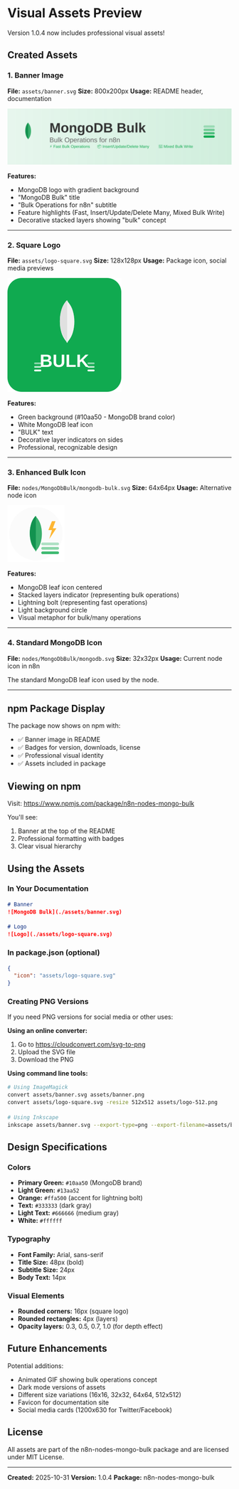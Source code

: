 # Visual Assets Preview

Version 1.0.4 now includes professional visual assets!

## Created Assets

### 1. Banner Image
**File:** `assets/banner.svg`
**Size:** 800x200px
**Usage:** README header, documentation

![Banner Preview](./assets/banner.svg)

**Features:**
- MongoDB logo with gradient background
- "MongoDB Bulk" title
- "Bulk Operations for n8n" subtitle
- Feature highlights (Fast, Insert/Update/Delete Many, Mixed Bulk Write)
- Decorative stacked layers showing "bulk" concept

---

### 2. Square Logo
**File:** `assets/logo-square.svg`
**Size:** 128x128px
**Usage:** Package icon, social media previews

![Logo Preview](./assets/logo-square.svg)

**Features:**
- Green background (#10aa50 - MongoDB brand color)
- White MongoDB leaf icon
- "BULK" text
- Decorative layer indicators on sides
- Professional, recognizable design

---

### 3. Enhanced Bulk Icon
**File:** `nodes/MongoDbBulk/mongodb-bulk.svg`
**Size:** 64x64px
**Usage:** Alternative node icon

![Bulk Icon Preview](./nodes/MongoDbBulk/mongodb-bulk.svg)

**Features:**
- MongoDB leaf icon centered
- Stacked layers indicator (representing bulk operations)
- Lightning bolt (representing fast operations)
- Light background circle
- Visual metaphor for bulk/many operations

---

### 4. Standard MongoDB Icon
**File:** `nodes/MongoDbBulk/mongodb.svg`
**Size:** 32x32px
**Usage:** Current node icon in n8n

The standard MongoDB leaf icon used by the node.

---

## npm Package Display

The package now shows on npm with:
- ✅ Banner image in README
- ✅ Badges for version, downloads, license
- ✅ Professional visual identity
- ✅ Assets included in package

## Viewing on npm

Visit: https://www.npmjs.com/package/n8n-nodes-mongo-bulk

You'll see:
1. Banner at the top of the README
2. Professional formatting with badges
3. Clear visual hierarchy

## Using the Assets

### In Your Documentation
```markdown
# Banner
![MongoDB Bulk](./assets/banner.svg)

# Logo
![Logo](./assets/logo-square.svg)
```

### In package.json (optional)
```json
{
  "icon": "assets/logo-square.svg"
}
```

### Creating PNG Versions

If you need PNG versions for social media or other uses:

**Using an online converter:**
1. Go to https://cloudconvert.com/svg-to-png
2. Upload the SVG file
3. Download the PNG

**Using command line tools:**
```bash
# Using ImageMagick
convert assets/banner.svg assets/banner.png
convert assets/logo-square.svg -resize 512x512 assets/logo-512.png

# Using Inkscape
inkscape assets/banner.svg --export-type=png --export-filename=assets/banner.png
```

## Design Specifications

### Colors
- **Primary Green:** `#10aa50` (MongoDB brand)
- **Light Green:** `#13aa52`
- **Orange:** `#ffa500` (accent for lightning bolt)
- **Text:** `#333333` (dark gray)
- **Light Text:** `#666666` (medium gray)
- **White:** `#ffffff`

### Typography
- **Font Family:** Arial, sans-serif
- **Title Size:** 48px (bold)
- **Subtitle Size:** 24px
- **Body Text:** 14px

### Visual Elements
- **Rounded corners:** 16px (square logo)
- **Rounded rectangles:** 4px (layers)
- **Opacity layers:** 0.3, 0.5, 0.7, 1.0 (for depth effect)

## Future Enhancements

Potential additions:
- Animated GIF showing bulk operations concept
- Dark mode versions of assets
- Different size variations (16x16, 32x32, 64x64, 512x512)
- Favicon for documentation site
- Social media cards (1200x630 for Twitter/Facebook)

## License

All assets are part of the n8n-nodes-mongo-bulk package and are licensed under MIT License.

---

**Created:** 2025-10-31
**Version:** 1.0.4
**Package:** n8n-nodes-mongo-bulk
